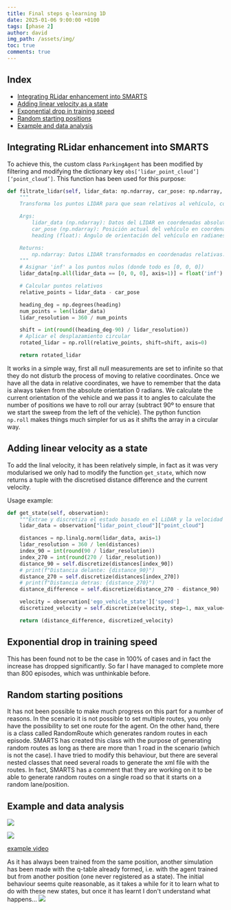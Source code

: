 ```yaml
---
title: Final steps q-learning 1D
date: 2025-01-06 9:00:00 +0100
tags: [phase 2]
author: david
img_path: /assets/img/
toc: true
comments: true
---
```


## Index

- [Integrating RLidar enhancement into SMARTS](#integrating-rlidar-enhancement-into-smarts)
- [Adding linear velocity as a state](#adding-linear-velocity-as-a-state)
- [Exponential drop in training speed](#exponential-drop-in-training-speed)
- [Random starting positions](#random-starting-positions)
- [Example and data analysis](#example-and-data-analysis)


## Integrating RLidar enhancement into SMARTS

To achieve this, the custom class `ParkingAgent` has been modified by filtering and modifying the dictionary key `obs[‘lidar_point_cloud’][‘point_cloud’]`. 
This function has been used for this purpose:

```python
def filtrate_lidar(self, lidar_data: np.ndarray, car_pose: np.ndarray, heading: float) -> np.ndarray:
    """
    Transforma los puntos LIDAR para que sean relativos al vehículo, con el índice 0 a 90° a la izquierda del agente.

    Args:
        lidar_data (np.ndarray): Datos del LIDAR en coordenadas absolutas.
        car_pose (np.ndarray): Posición actual del vehículo en coordenadas absolutas.
        heading (float): Ángulo de orientación del vehículo en radianes.

    Returns:
        np.ndarray: Datos LIDAR transformados en coordenadas relativas.
    """
    # Asignar 'inf' a los puntos nulos (donde todo es [0, 0, 0])
    lidar_data[np.all(lidar_data == [0, 0, 0], axis=1)] = float('inf')

    # Calcular puntos relativos
    relative_points = lidar_data - car_pose

    heading_deg = np.degrees(heading)
    num_points = len(lidar_data)
    lidar_resolution = 360 / num_points

    shift = int(round((heading_deg-90) / lidar_resolution))
    # Aplicar el desplazamiento circular
    rotated_lidar = np.roll(relative_points, shift=shift, axis=0)

    return rotated_lidar
```

It works in a simple way, first all null measurements are set to infinite so that they do not disturb the process of moving to relative coordinates. Once we have all the data in relative coordinates, we have to remember that the data is always taken from the absolute orientation 0 radians. We calculate the current orientation of the vehicle and we pass it to angles to calculate the number of positions we have to roll our array (subtract 90º to ensure that we start the sweep from the left of the vehicle). The python function `np.roll` makes things much simpler for us as it shifts the array in a circular way.



## Adding linear velocity as a state

To add the linal velocity, it has been relatively simple, in fact as it was very modularised we only had to modify the function `get_state`, which now returns a tuple with the discretised distance difference and the current velocity.

Usage example:

```python
def get_state(self, observation):
    """Extrae y discretiza el estado basado en el LiDAR y la velocidad del vehículo."""
    lidar_data = observation["lidar_point_cloud"]["point_cloud"]

    distances = np.linalg.norm(lidar_data, axis=1)
    lidar_resolution = 360 / len(distances)
    index_90 = int(round(90 / lidar_resolution))
    index_270 = int(round(270 / lidar_resolution))
    distance_90 = self.discretize(distances[index_90])
    # print(f"Distancia delante: {distance_90}")
    distance_270 = self.discretize(distances[index_270])
    # print(f"Distancia detras: {distance_270}")
    distance_difference = self.discretize(distance_270 - distance_90)

    velocity = observation['ego_vehicle_state']['speed']
    discretized_velocity = self.discretize(velocity, step=1, max_value=20)

    return (distance_difference, discretized_velocity)
```

## Exponential drop in training speed

This has been found not to be the case in 100% of cases and in fact the increase has dropped significantly. So far I have managed to complete more than 800 episodes, which was unthinkable before. 

## Random starting positions

It has not been possible to make much progress on this part for a number of reasons. In the scenario it is not possible to set multiple routes, you only have the possibility to set one route for the agent. On the other hand, there is a class called RandomRoute which generates random routes in each episode. SMARTS has created this class with the purpose of generating random routes as long as there are more than 1 road in the scenario (which is not the case). I have tried to modify this behaviour, but there are several nested classes that need several roads to generate the xml file with the routes. In fact, SMARTS has a comment that they are working on it to be able to generate random routes on a single road so that it starts on a random lane/position.

## Example and data analysis

![](Scores-eps.png)

![](Epsilon2.png)

[example video](https://drive.google.com/file/d/18de4F-o1DPB1CFuuvZvRQSR5q8-RpN9T/view?usp=sharing)


As it has always been trained from the same position, another simulation has been made with the q-table already formed, i.e. with the agent trained but from another position (one never registered as a state). The initial behaviour seems quite reasonable, as it takes a while for it to learn what to do with these new states, but once it has learnt I don't understand what happens...
![](scores-eps2.png)